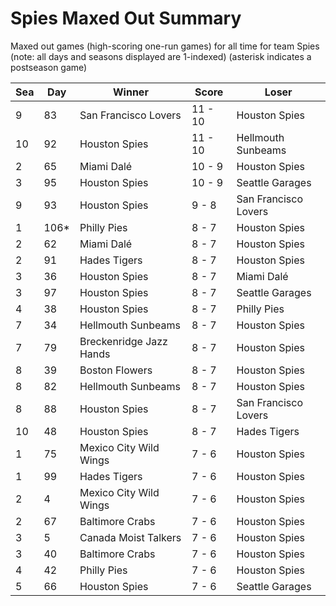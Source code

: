 # Spies Maxed Out Summary



Maxed out games (high-scoring one-run games) for all time for team Spies (note: all days and seasons displayed are 1-indexed) (asterisk indicates a postseason game)


| Sea | Day | Winner | Score | Loser | 
| ------ |------ |------ |------ |------ |
| 9 | 83 | San Francisco Lovers | 11 - 10 | Houston Spies | 
| 10 | 92 | Houston Spies | 11 - 10 | Hellmouth Sunbeams | 
| 2 | 65 | Miami Dalé | 10 - 9 | Houston Spies | 
| 3 | 95 | Houston Spies | 10 - 9 | Seattle Garages | 
| 9 | 93 | Houston Spies | 9 - 8 | San Francisco Lovers | 
| 1 | 106* | Philly Pies | 8 - 7 | Houston Spies | 
| 2 | 62 | Miami Dalé | 8 - 7 | Houston Spies | 
| 2 | 91 | Hades Tigers | 8 - 7 | Houston Spies | 
| 3 | 36 | Houston Spies | 8 - 7 | Miami Dalé | 
| 3 | 97 | Houston Spies | 8 - 7 | Seattle Garages | 
| 4 | 38 | Houston Spies | 8 - 7 | Philly Pies | 
| 7 | 34 | Hellmouth Sunbeams | 8 - 7 | Houston Spies | 
| 7 | 79 | Breckenridge Jazz Hands | 8 - 7 | Houston Spies | 
| 8 | 39 | Boston Flowers | 8 - 7 | Houston Spies | 
| 8 | 82 | Hellmouth Sunbeams | 8 - 7 | Houston Spies | 
| 8 | 88 | Houston Spies | 8 - 7 | San Francisco Lovers | 
| 10 | 48 | Houston Spies | 8 - 7 | Hades Tigers | 
| 1 | 75 | Mexico City Wild Wings | 7 - 6 | Houston Spies | 
| 1 | 99 | Hades Tigers | 7 - 6 | Houston Spies | 
| 2 | 4 | Mexico City Wild Wings | 7 - 6 | Houston Spies | 
| 2 | 67 | Baltimore Crabs | 7 - 6 | Houston Spies | 
| 3 | 5 | Canada Moist Talkers | 7 - 6 | Houston Spies | 
| 3 | 40 | Baltimore Crabs | 7 - 6 | Houston Spies | 
| 4 | 42 | Philly Pies | 7 - 6 | Houston Spies | 
| 5 | 66 | Houston Spies | 7 - 6 | Seattle Garages | 


